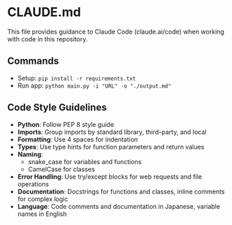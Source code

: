 # CLAUDE.md

This file provides guidance to Claude Code (claude.ai/code) when working with code in this repository.

## Commands

- Setup: `pip install -r requirements.txt`
- Run app: `python main.py -i "URL" -o "./output.md"`

## Code Style Guidelines

- **Python**: Follow PEP 8 style guide
- **Imports**: Group imports by standard library, third-party, and local
- **Formatting**: Use 4 spaces for indentation
- **Types**: Use type hints for function parameters and return values
- **Naming**:
  - snake_case for variables and functions
  - CamelCase for classes
- **Error Handling**: Use try/except blocks for web requests and file operations
- **Documentation**: Docstrings for functions and classes, inline comments for complex logic
- **Language**: Code comments and documentation in Japanese, variable names in English
